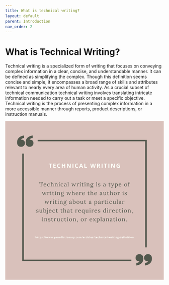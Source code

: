 ```yaml
---
title: What is technical writing?
layout: default
parent: Introduction
nav_order: 2
---
```


# What is Technical Writing?

Technical writing is a specialized form of writing that focuses on conveying complex information in a clear, concise, and understandable manner. It can be defined as simplifying the complex. Though this definition seems concise and simple, it encompasses a broad range of skills and attributes relevant to nearly every area of human activity. As a crucial subset of technical communication technical writing involves translating intricate information needed to carry out a task or meet a specific objective. Technical writing is the process of presenting complex information in a more accessible manner through reports, product descriptions, or instruction manuals.

![Technical Writing - Definition](../Images/TechWritingDefinition.png) 
